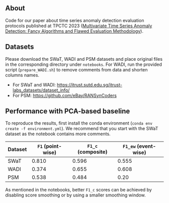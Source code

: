 ## About

Code for our paper about time series anomaly detection evaluation protocols published at TPCTC 2023 ([Multivariate Time Series Anomaly Detection: Fancy Algorithms and Flawed Evaluation Methodology](https://arxiv.org/abs/2308.13068)).

## Datasets

Please download the SWaT, WADI and PSM datasets and place original files in the
corresponding directory under `notebooks`. For WADI, run the provided script
(`prepare_WADI.sh`) to remove comments from data and shorten columns names.

- For SWaT and WADI: https://itrust.sutd.edu.sg/itrust-labs_datasets/dataset_info/
- For PSM: https://github.com/eBay/RANSynCoders



## Performance with PCA-based baseline
To reproduce the results, first install the conda environment (`conda env create -f environment.yml`).
We recommend that you start with the SWaT dataset as the notebook contains more comments.

| Dataset | `F1` (point-wise) | `F1_c` (composite) | `F1_ew` (event-wise) |
| ------- | ----------------- | ------------------ | -------------------- |
| SWaT    | 0.810             | 0.596              | 0.555                |
| WADI    | 0.374             | 0.655              | 0.608                |
| PSM     | 0.538             | 0.484              | 0.20                 |


As mentioned in the notebooks, better `F1_c` scores can be achieved by disabling
score smoothing or by using a smaller smoothing window.
